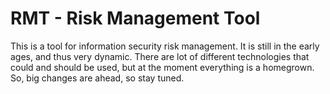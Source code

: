 RMT - Risk Management Tool
==========================

This is a tool for information security risk management. It
is still in the early ages, and thus very dynamic. There are
lot of different technologies that could and should be used,
but at the moment everything is a homegrown. So, big changes
are ahead, so stay tuned.

